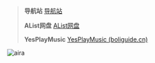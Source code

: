 > **导航站**  [导航站](https://boliguide.cn/) 
>
> **AList网盘**  [AList网盘](https://alist.boliguide.cn/) 
>
> **YesPlayMusic**  [YesPlayMusic (boliguide.cn)](https://music.boliguide.cn/) 

![aira](https://cdn.jsdelivr.net/gh/bolishitoumingde/hexo_img@main/_aria.jpg)
